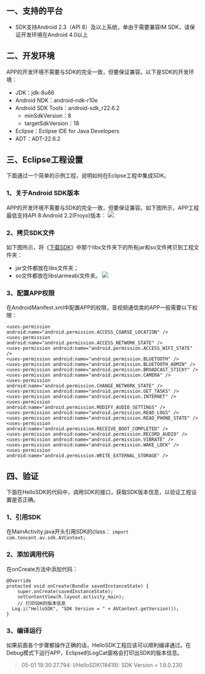 ## 一、支持的平台
- SDK支持Android 2.3（API 8）及以上系统，单由于需要兼容IM SDK，请保证开发环境在Android 4.0以上

## 二、开发环境
APP的开发环境不需要与SDK的完全一致，但要保证兼容。以下是SDK的开发环境：
- JDK：jdk-8u66
- Android NDK：android-ndk-r10e
- Android SDK Tools：android-sdk_r22.6.2
	- minSdkVersion：8
	- targetSdkVersion：18
- Eclipse：Eclipse IDE for Java Developers
- ADT：ADT-22.6.2

## 三、Eclipse工程设置
下面通过一个简单的示例工程，说明如何在Eclipse工程中集成SDK。
### 1、关于Android SDK版本
APP的开发环境不需要与SDK的完全一致，但要保证兼容。如下图所示，APP工程最低支持API 8:Android 2.2(Froyo)版本：
![](//mccdn.qcloud.com/static/img/29a545171c4479c8f255c25ef0629b8e/image.png)

### 2、拷贝SDK文件
如下图所示，将《[下载SDK](http://www.qcloud.com/doc/product/268/%E4%B8%8B%E8%BD%BDSDK%EF%BC%88Android%EF%BC%89)》中那个libs文件夹下的所有jar和so文件拷贝到工程文件夹：
- jar文件都放在libs文件夹；
- so文件都放在libs\armeabi文件夹。
![](//mccdn.qcloud.com/static/img/ba16e54bac3a2d284c81eaefe006621e/image.png)

### 3、配置APP权限
在AndroidManifest.xml中配置APP的权限，音视频通信类的APP一般需要以下权限：
```
<uses-permission android:name="android.permission.ACCESS_COARSE_LOCATION" />
<uses-permission android:name="android.permission.ACCESS_NETWORK_STATE" />
<uses-permission android:name="android.permission.ACCESS_WIFI_STATE" />
<uses-permission android:name="android.permission.BLUETOOTH" />
<uses-permission android:name="android.permission.BLUETOOTH_ADMIN" />
<uses-permission android:name="android.permission.BROADCAST_STICKY" />
<uses-permission android:name="android.permission.CAMERA" />
<uses-permission android:name="android.permission.CHANGE_NETWORK_STATE" />
<uses-permission android:name="android.permission.GET_TASKS" />
<uses-permission android:name="android.permission.INTERNET" />
<uses-permission android:name="android.permission.MODIFY_AUDIO_SETTINGS" />
<uses-permission android:name="android.permission.READ_LOGS" />
<uses-permission android:name="android.permission.READ_PHONE_STATE" />
<uses-permission android:name="android.permission.RECEIVE_BOOT_COMPLETED" />
<uses-permission android:name="android.permission.RECORD_AUDIO" />
<uses-permission android:name="android.permission.VIBRATE" />
<uses-permission android:name="android.permission.WAKE_LOCK" />
<uses-permission android:name="android.permission.WRITE_EXTERNAL_STORAGE" />
```

## 四、验证
下面在HelloSDK的代码中，调用SDK的接口，获取SDK版本信息，以验证工程设置是否正确。
### 1、引用SDK
在MainActivity.java开头引用SDK的class：
`import com.tencent.av.sdk.AVContext;`

### 2、添加调用代码
在onCreate方法中添加代码：
```
@Override
protected void onCreate(Bundle savedInstanceState) {
	super.onCreate(savedInstanceState);		
	setContentView(R.layout.activity_main);
	// 打印SDK的版本信息
  Log.i("HelloSDK", "SDK Version = " + AVContext.getVersion());
}
```
### 3、编译运行
如果前面各个步骤都操作正确的话，HelloSDK工程应该可以顺利编译通过。在Debug模式下运行APP，Eclipse的LogCat窗格会打印出SDK的版本信息。
> 05-01 19:30:27.794: I/HelloSDK(18419): SDK Version = 1.8.0.230




